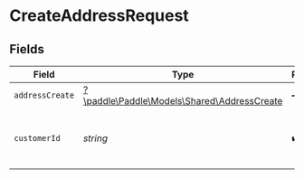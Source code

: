 # CreateAddressRequest


## Fields

| Field                                                                               | Type                                                                                | Required                                                                            | Description                                                                         | Example                                                                             |
| ----------------------------------------------------------------------------------- | ----------------------------------------------------------------------------------- | ----------------------------------------------------------------------------------- | ----------------------------------------------------------------------------------- | ----------------------------------------------------------------------------------- |
| `addressCreate`                                                                     | [?\paddle\Paddle\Models\Shared\AddressCreate](../../Models/Shared/AddressCreate.md) | :heavy_minus_sign:                                                                  | N/A                                                                                 |                                                                                     |
| `customerId`                                                                        | *string*                                                                            | :heavy_check_mark:                                                                  | Paddle ID of the customer entity to work with.                                      | ctm_01gw1xk43eqy2rrf0cs93zvm6t                                                      |